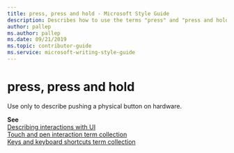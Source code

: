 ```yaml
---
title: press, press and hold - Microsoft Style Guide
description: Describes how to use the terms "press" and "press and hold" in Microsoft content.
author: pallep
ms.author: pallep
ms.date: 09/21/2019
ms.topic: contributor-guide
ms.service: microsoft-writing-style-guide
---
```


# press, press and hold

Use only to describe pushing a physical button on hardware.

**See**  
[Describing interactions with UI](~/procedures-instructions/describing-interactions-with-ui.md)  
[Touch and pen interaction term collection](~/a-z-word-list-term-collections/term-collections/touch-pen-interaction-terms.md)  
[Keys and keyboard shortcuts term collection](~/a-z-word-list-term-collections/term-collections/keys-keyboard-shortcuts.md)  
